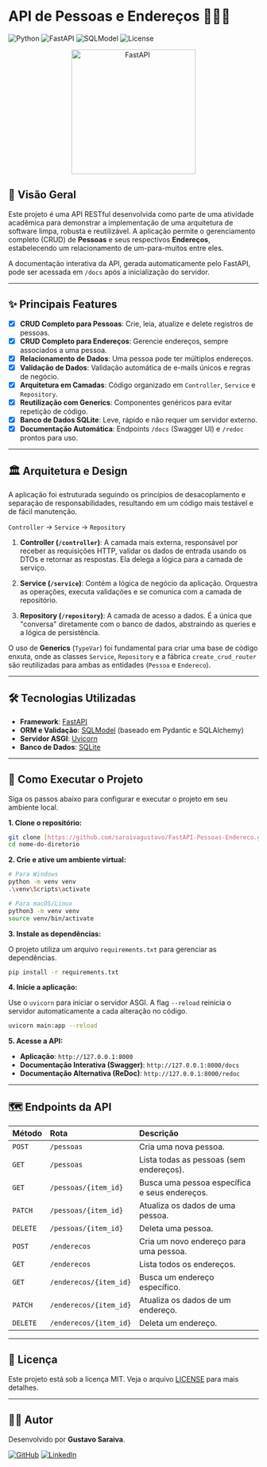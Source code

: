 # API de Pessoas e Endereços 🧑‍🤝‍🧑

![Python](https://img.shields.io/badge/Python-3.11+-blue?style=for-the-badge&logo=python)
![FastAPI](https://img.shields.io/badge/FastAPI-0.118.0-green?style=for-the-badge&logo=fastapi)
![SQLModel](https://img.shields.io/badge/SQLModel-0.0.25-blueviolet?style=for-the-badge)
![License](https://img.shields.io/badge/License-MIT-yellow?style=for-the-badge)

<div align="center">
  <img src="https://fastapi.tiangolo.com/img/logo-margin/logo-teal.png" alt="FastAPI" width="250"/>
</div>

## 📖 Visão Geral

Este projeto é uma API RESTful desenvolvida como parte de uma atividade acadêmica para demonstrar a implementação de uma arquitetura de software limpa, robusta e reutilizável. A aplicação permite o gerenciamento completo (CRUD) de **Pessoas** e seus respectivos **Endereços**, estabelecendo um relacionamento de um-para-muitos entre eles.

A documentação interativa da API, gerada automaticamente pelo FastAPI, pode ser acessada em `/docs` após a inicialização do servidor.

---

## ✨ Principais Features

-   [x] **CRUD Completo para Pessoas**: Crie, leia, atualize e delete registros de pessoas.
-   [x] **CRUD Completo para Endereços**: Gerencie endereços, sempre associados a uma pessoa.
-   [x] **Relacionamento de Dados**: Uma pessoa pode ter múltiplos endereços.
-   [x] **Validação de Dados**: Validação automática de e-mails únicos e regras de negócio.
-   [x] **Arquitetura em Camadas**: Código organizado em `Controller`, `Service` e `Repository`.
-   [x] **Reutilização com Generics**: Componentes genéricos para evitar repetição de código.
-   [x] **Banco de Dados SQLite**: Leve, rápido e não requer um servidor externo.
-   [x] **Documentação Automática**: Endpoints `/docs` (Swagger UI) e `/redoc` prontos para uso.

---

## 🏛️ Arquitetura e Design

A aplicação foi estruturada seguindo os princípios de desacoplamento e separação de responsabilidades, resultando em um código mais testável e de fácil manutenção.

`Controller` → `Service` → `Repository`

1.  **Controller (`/controller`)**: A camada mais externa, responsável por receber as requisições HTTP, validar os dados de entrada usando os DTOs e retornar as respostas. Ela delega a lógica para a camada de serviço.

2.  **Service (`/service`)**: Contém a lógica de negócio da aplicação. Orquestra as operações, executa validações e se comunica com a camada de repositório.

3.  **Repository (`/repository`)**: A camada de acesso a dados. É a única que "conversa" diretamente com o banco de dados, abstraindo as queries e a lógica de persistência.

O uso de **Generics** (`TypeVar`) foi fundamental para criar uma base de código enxuta, onde as classes `Service`, `Repository` e a fábrica `create_crud_router` são reutilizadas para ambas as entidades (`Pessoa` e `Endereco`).

---

## 🛠️ Tecnologias Utilizadas

-   **Framework**: [FastAPI](https://fastapi.tiangolo.com/)
-   **ORM e Validação**: [SQLModel](https://sqlmodel.tiangolo.com/) (baseado em Pydantic e SQLAlchemy)
-   **Servidor ASGI**: [Uvicorn](https://www.uvicorn.org/)
-   **Banco de Dados**: [SQLite](https://www.sqlite.org/index.html)

---

## 🚀 Como Executar o Projeto

Siga os passos abaixo para configurar e executar o projeto em seu ambiente local.

**1. Clone o repositório:**

```bash
git clone [https://github.com/saraivagustavo/FastAPI-Pessoas-Endereco.git](https://github.com/saraivagustavo/FastAPI-Pessoas-Endereco.git)
cd nome-do-diretorio
```

**2. Crie e ative um ambiente virtual:**

```bash
# Para Windows
python -m venv venv
.\venv\Scripts\activate

# Para macOS/Linux
python3 -m venv venv
source venv/bin/activate
```

**3. Instale as dependências:**

O projeto utiliza um arquivo `requirements.txt` para gerenciar as dependências.

```bash
pip install -r requirements.txt
```

**4. Inicie a aplicação:**

Use o `uvicorn` para iniciar o servidor ASGI. A flag `--reload` reinicia o servidor automaticamente a cada alteração no código.

```bash
uvicorn main:app --reload
```

**5. Acesse a API:**

-   **Aplicação**: `http://127.0.0.1:8000`
-   **Documentação Interativa (Swagger)**: `http://127.0.0.1:8000/docs`
-   **Documentação Alternativa (ReDoc)**: `http://127.0.0.1:8000/redoc`

---

## 🗺️ Endpoints da API

| Método | Rota                     | Descrição                                         |
| :----- | :----------------------- | :------------------------------------------------ |
| `POST` | `/pessoas`               | Cria uma nova pessoa.                             |
| `GET`  | `/pessoas`               | Lista todas as pessoas (sem endereços).           |
| `GET`  | `/pessoas/{item_id}`     | Busca uma pessoa específica e seus endereços.     |
| `PATCH`| `/pessoas/{item_id}`     | Atualiza os dados de uma pessoa.                  |
| `DELETE`| `/pessoas/{item_id}`    | Deleta uma pessoa.                                |
| `POST` | `/enderecos`             | Cria um novo endereço para uma pessoa.            |
| `GET`  | `/enderecos`             | Lista todos os endereços.                         |
| `GET`  | `/enderecos/{item_id}`   | Busca um endereço específico.                     |
| `PATCH`| `/enderecos/{item_id}`   | Atualiza os dados de um endereço.                 |
| `DELETE`| `/enderecos/{item_id}`  | Deleta um endereço.                               |

---

## 📄 Licença

Este projeto está sob a licença MIT. Veja o arquivo [LICENSE](LICENSE.md) para mais detalhes.

---

## 👨‍💻 Autor

Desenvolvido por **Gustavo Saraiva**.

[![GitHub](https://img.shields.io/badge/GitHub-saraivagustavo-181717?style=for-the-badge&logo=github)](https://github.com/saraivagustavo)
[![LinkedIn](https://img.shields.io/badge/LinkedIn-Profile-0A66C2?style=for-the-badge&logo=linkedin)](https://www.linkedin.com/in/gustavo-saraiva-mariano/)